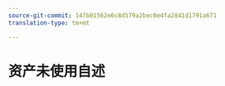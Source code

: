 ```yaml
---
source-git-commit: 147b01562e6c8d579a2bec0e4fa2841d1791a671
translation-type: tm+mt

---
```

# 资产未使用自述
